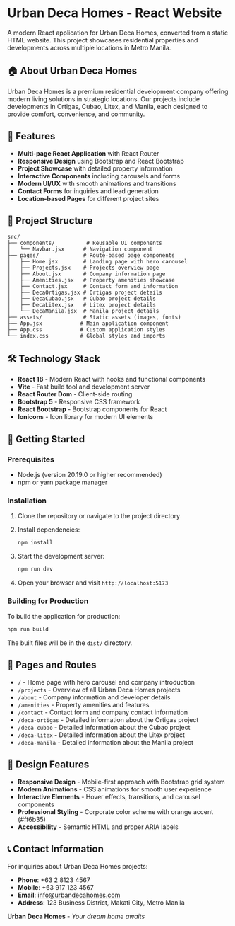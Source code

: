 # Urban Deca Homes - React Website

A modern React application for Urban Deca Homes, converted from a static HTML website. This project showcases residential properties and developments across multiple locations in Metro Manila.

## 🏠 About Urban Deca Homes

Urban Deca Homes is a premium residential development company offering modern living solutions in strategic locations. Our projects include developments in Ortigas, Cubao, Litex, and Manila, each designed to provide comfort, convenience, and community.

## 🚀 Features

- **Multi-page React Application** with React Router
- **Responsive Design** using Bootstrap and React Bootstrap
- **Project Showcase** with detailed property information
- **Interactive Components** including carousels and forms
- **Modern UI/UX** with smooth animations and transitions
- **Contact Forms** for inquiries and lead generation
- **Location-based Pages** for different project sites

## 📁 Project Structure

```
src/
├── components/          # Reusable UI components
│   └── Navbar.jsx      # Navigation component
├── pages/              # Route-based page components
│   ├── Home.jsx        # Landing page with hero carousel
│   ├── Projects.jsx    # Projects overview page
│   ├── About.jsx       # Company information page
│   ├── Amenities.jsx   # Property amenities showcase
│   ├── Contact.jsx     # Contact form and information
│   ├── DecaOrtigas.jsx # Ortigas project details
│   ├── DecaCubao.jsx   # Cubao project details
│   ├── DecaLitex.jsx   # Litex project details
│   └── DecaManila.jsx  # Manila project details
├── assets/             # Static assets (images, fonts)
├── App.jsx            # Main application component
├── App.css            # Custom application styles
└── index.css          # Global styles and imports
```

## 🛠 Technology Stack

- **React 18** - Modern React with hooks and functional components
- **Vite** - Fast build tool and development server
- **React Router Dom** - Client-side routing
- **Bootstrap 5** - Responsive CSS framework
- **React Bootstrap** - Bootstrap components for React
- **Ionicons** - Icon library for modern UI elements

## 🚀 Getting Started

### Prerequisites

- Node.js (version 20.19.0 or higher recommended)
- npm or yarn package manager

### Installation

1. Clone the repository or navigate to the project directory
2. Install dependencies:

   ```bash
   npm install
   ```

3. Start the development server:

   ```bash
   npm run dev
   ```

4. Open your browser and visit `http://localhost:5173`

### Building for Production

To build the application for production:

```bash
npm run build
```

The built files will be in the `dist/` directory.

## 📱 Pages and Routes

- `/` - Home page with hero carousel and company introduction
- `/projects` - Overview of all Urban Deca Homes projects
- `/about` - Company information and developer details
- `/amenities` - Property amenities and features
- `/contact` - Contact form and company contact information
- `/deca-ortigas` - Detailed information about the Ortigas project
- `/deca-cubao` - Detailed information about the Cubao project
- `/deca-litex` - Detailed information about the Litex project
- `/deca-manila` - Detailed information about the Manila project

## 🎨 Design Features

- **Responsive Design** - Mobile-first approach with Bootstrap grid system
- **Modern Animations** - CSS animations for smooth user experience
- **Interactive Elements** - Hover effects, transitions, and carousel components
- **Professional Styling** - Corporate color scheme with orange accent (#ff6b35)
- **Accessibility** - Semantic HTML and proper ARIA labels

## 📞 Contact Information

For inquiries about Urban Deca Homes projects:

- **Phone**: +63 2 8123 4567
- **Mobile**: +63 917 123 4567
- **Email**: info@urbandecahomes.com
- **Address**: 123 Business District, Makati City, Metro Manila

**Urban Deca Homes** - _Your dream home awaits_
